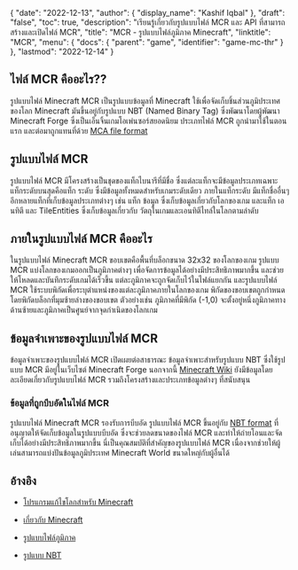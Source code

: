 {
  "date": "2022-12-13",
  "author": {
    "display_name": "Kashif Iqbal"
},
  "draft": "false",
  "toc": true,
  "description": "เรียนรู้เกี่ยวกับรูปแบบไฟล์ MCR และ API ที่สามารถสร้างและเปิดไฟล์ MCR",
  "title": "MCR - รูปแบบไฟล์ภูมิภาค Minecraft",
  "linktitle": "MCR",
  "menu": {
    "docs": {
      "parent": "game",
      "identifier": "game-mc-thr"
}
},
  "lastmod": "2022-12-14"
}

## ไฟล์ MCR คืออะไร??

รูปแบบไฟล์ Minecraft MCR เป็นรูปแบบข้อมูลที่ Minecraft ใช้เพื่อจัดเก็บชิ้นส่วนภูมิประเทศของโลก Minecraft มันขึ้นอยู่กับรูปแบบ NBT (Named Binary Tag) ซึ่งพัฒนาโดยผู้พัฒนา Minecraft Forge ซึ่งเป็นเอ็นจิ้นเกมโอเพ่นซอร์สยอดนิยม ประเภทไฟล์ MCR ถูกนำมาใช้ในตอนแรก และต่อมาถูกแทนที่ด้วย [MCA file format](/game/mca/)

## รูปแบบไฟล์ MCR

รูปแบบไฟล์ MCR มีโครงสร้างเป็นชุดของแท็กไบนารีที่มีชื่อ ซึ่งแต่ละแท็กจะมีข้อมูลประเภทเฉพาะ แท็กระดับบนสุดคือแท็ก ระดับ ซึ่งมีข้อมูลทั้งหมดสำหรับเกมระดับเดียว ภายในแท็กระดับ มีแท็กชื่ออื่นๆ อีกหลายแท็กที่เก็บข้อมูลประเภทต่างๆ เช่น แท็ก ข้อมูล ซึ่งเก็บข้อมูลเกี่ยวกับโลกของเกม และแท็ก เอนทิตี และ TileEntities ซึ่งเก็บข้อมูลเกี่ยวกับ วัตถุในเกมและเอนทิตีไทล์ในโลกตามลำดับ

## ภายในรูปแบบไฟล์ MCR คืออะไร

ในรูปแบบไฟล์ Minecraft MCR ขอบเขตคือพื้นที่บล็อกขนาด 32x32 ของโลกของเกม รูปแบบ MCR แบ่งโลกของเกมออกเป็นภูมิภาคต่างๆ เพื่อจัดการข้อมูลได้อย่างมีประสิทธิภาพมากขึ้น และช่วยให้โหลดและบันทึกระดับเกมได้เร็วขึ้น แต่ละภูมิภาคจะถูกจัดเก็บไว้ในไฟล์แยกกัน และรูปแบบไฟล์ MCR ใช้ระบบพิกัดเพื่อระบุตำแหน่งของแต่ละภูมิภาคภายในโลกของเกม พิกัดของขอบเขตถูกกำหนดโดยพิกัดบล็อกที่มุมซ้ายล่างของขอบเขต ตัวอย่างเช่น ภูมิภาคที่มีพิกัด (-1,0) จะตั้งอยู่หนึ่งภูมิภาคทางด้านซ้ายและภูมิภาคเป็นศูนย์จากจุดกำเนิดของโลกเกม

## ข้อมูลจำเพาะของรูปแบบไฟล์ MCR

ข้อมูลจำเพาะของรูปแบบไฟล์ MCR เปิดเผยต่อสาธารณะ ข้อมูลจำเพาะสำหรับรูปแบบ NBT ซึ่งใช้รูปแบบ MCR มีอยู่ในเว็บไซต์ Minecraft Forge นอกจากนี้ [Minecraft Wiki](https://minecraft.wiki/w/Region_file_format) ยังมีข้อมูลโดยละเอียดเกี่ยวกับรูปแบบไฟล์ MCR รวมถึงโครงสร้างและประเภทข้อมูลต่างๆ ที่สนับสนุน

### ข้อมูลที่ถูกบีบอัดในไฟล์ MCR

รูปแบบไฟล์ Minecraft MCR รองรับการบีบอัด รูปแบบไฟล์ MCR ขึ้นอยู่กับ [NBT format](https://minecraft.wiki/w/NBT_format) ที่อนุญาตให้จัดเก็บข้อมูลในรูปแบบบีบอัด ซึ่งจะช่วยลดขนาดของไฟล์ MCR และทำให้ถ่ายโอนและจัดเก็บได้อย่างมีประสิทธิภาพมากขึ้น นี่เป็นคุณสมบัติที่สำคัญของรูปแบบไฟล์ MCR เนื่องจากช่วยให้ผู้เล่นสามารถแบ่งปันข้อมูลภูมิประเทศ Minecraft World ขนาดใหญ่กับผู้อื่นได้

## อ้างอิง

* [โปรแกรมแก้ไขโลกสำหรับ Minecraft](https://www.mcedit.net/)

* [เกี่ยวกับ Minecraft](https://www.minecraft.net/)

* [รูปแบบไฟล์ภูมิภาค](https://minecraft.wiki/w/Region_file_format)

* [รูปแบบ NBT](https://minecraft.wiki/w/NBT_format)


